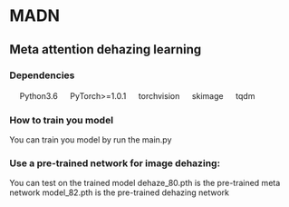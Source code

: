 # MADN
## Meta attention dehazing learning
### Dependencies 
   　 Python3.6
   　 PyTorch>=1.0.1
   　 torchvision
   　 skimage
   　 tqdm
### How to train you model
You can train you model by run the main.py
   
   
   
### Use a pre-trained network for image dehazing:
You can test on the trained model
 dehaze_80.pth is the pre-trained meta network
 model_82.pth is the pre-trained dehazing network
 
  



